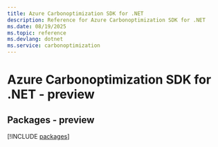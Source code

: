 ```yaml
---
title: Azure Carbonoptimization SDK for .NET
description: Reference for Azure Carbonoptimization SDK for .NET
ms.date: 08/19/2025
ms.topic: reference
ms.devlang: dotnet
ms.service: carbonoptimization
---
```

# Azure Carbonoptimization SDK for .NET - preview
## Packages - preview
[!INCLUDE [packages](carbonoptimization-index.md)]